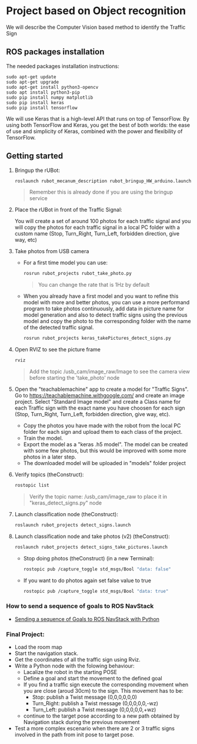 # Project based on Object recognition

We will describe the Computer Vision based method to identify the Traffic Sign

## ROS packages installation

The needed packages installation instructions:
````shell
sudo apt-get update
sudo apt-get upgrade
sudo apt-get install python3-opencv
sudo apt install python3-pip
sudo pip install numpy matplotlib
sudo pip install keras
sudo pip install tensorflow
````
We will use Keras that is a high-level API that runs on top of TensorFlow. By using both TensorFlow and Keras, you get the best of both worlds: the ease of use and simplicity of Keras, combined with the power and flexibility of TensorFlow. 

## Getting started

1. Bringup the rUBot:
   ```bash
   roslaunch rubot_mecanum_description rubot_bringup_HW_arduino.launch
   ````
   > Remember this is already done if you are using the bringup service
2. Place the rUBot in front of the Traffic Signal:
   
   You will create a set of around 100 photos for each traffic signal and you will copy the photos for each traffic signal in a local PC folder with a custom name (Stop, Turn_Right, Turn_Left, forbidden direction, give way, etc)

3. Take photos from USB camera
   
   - For a first time model you can use:
      ````bash
      rosrun rubot_projects rubot_take_photo.py
      ````
      > You can change the rate that is 1Hz by default
   - When you already have a first model and you want to refine this model with more and better photos, you can use a more performand program to take photos continuously, add data in picture name for model generation and also to detect traffic signs using the previous model and copy the photo to the corresponding folder with the name of the detected traffic signal.
      ````bash
      rosrun rubot_projects keras_takePictures_detect_signs.py
      ````
4. Open RVIZ to see the picture frame
    ````bash
    rviz
    ````
    > Add the topic /usb_cam/image_raw/Image to see the camera view before starting the 'take_photo' node

5. Open the "teachablemachine" app to create a model for "Traffic Signs". Go to https://teachablemachine.withgoogle.com/ and create an image project. Select "Standard Image model" and create a Class name for each Traffic sign with the exact name you have choosen for each sign (Stop, Turn_Right, Turn_Left, forbidden direction, give way, etc). 
   - Copy the photos you have made with the robot from the local PC folder for each sign and upload them to each class of the project.  
   - Train the model.  
   - Export the model as a "keras .h5 model". The model can be created with some few photos, but this would be improved with some more photos in a later step.  
   - The downloaded model will be uploaded in "models" folder project 

6. Verify topics (theConstruct):
   ```bash
   rostopic list
   ````
   >Verify the topic name: /usb_cam/image_raw to place it in "keras_detect_signs.py" node
   
7. Launch classification node (theConstruct):
   ```bash
   roslaunch rubot_projects detect_signs.launch
   ````
8. Launch classification node and take photos (v2) (theConstruct):
   ```bash
   roslaunch rubot_projects detect_signs_take_pictures.launch
   ````
      - Stop doing photos (theConstruct) (in a new Terminal):
         ````bash
         rostopic pub /capture_toggle std_msgs/Bool "data: false"
         ````
      - If you want to do photos again set false value to true 
         ```bash
         rostopic pub /capture_toggle std_msgs/Bool "data: true"
         ````
### How to send a sequence of goals to ROS NavStack

* [Sending a sequence of Goals to ROS NavStack with Python](https://hotblackrobotics.github.io/en/blog/2018/01/29/seq-goals-py/)

### Final Project:

* Load the room map 
* Start the navigation stack. 
* Get the coordinates of all the traffic sign using Rviz.
* Write a Python node with the folowing behaviour:
	* Lacalize the robot in the starting POSE
   - Define a goal and start the movement to the defined goal
   - If you find a traffic sign execute the corresponding movement when you are close (aroud 30cm) to the sign. This movement has to be:
      - Stop: publish a Twist message (0,0,0,0,0,0)
      - Turn_Right: publish a Twist message (0,0,0,0,0,-wz)
      - Turn_Left: publish a Twist message (0,0,0,0,0,+wz)
	* continue to the target pose according to a new path obtained by Navigation stack during the previous movement
* Test a more complex escenario when there are 2 or 3 traffic signs involved in the path from init pose to target pose.